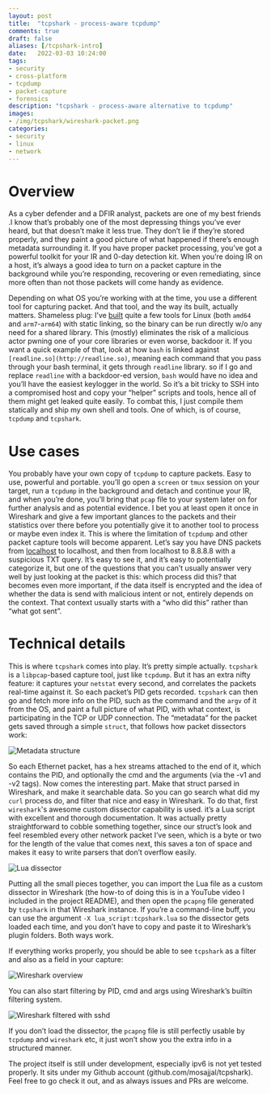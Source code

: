```yaml
---
layout: post
title:  "tcpshark - process-aware tcpdump"
comments: true
draft: false
aliases: [/tcpshark-intro]
date:   2022-03-03 10:24:00
tags:
- security
- cross-platform
- tcpdump
- packet-capture
- forensics
description: "tcpshark - process-aware alternative to tcpdump"
images:
- /img/tcpshark/wireshark-packet.png
categories:
- security
- linux
- network
--- 
```


# Overview

As a cyber defender and a DFIR analyst, packets are one of my best friends .I know that’s probably one of the most depressing things you’ve ever heard, but that doesn’t make it less true. They don’t lie if they’re stored properly, and they paint a good picture of what happened if there’s enough metadata surrounding it. If you have proper packet processing, you’ve got a powerful toolkit for your IR and 0-day detection kit. When you’re doing IR on a host, it’s always a good idea to turn on a packet capture in the background while you’re responding, recovering or even remediating, since more often than not those packets will come handy as evidence.

Depending on what OS you’re working with at the time, you use a different tool for capturing packet. And that tool, and the way its built, actually matters. Shameless plug: I’ve [built](github.com/mosajjal/binary-tools) quite a few tools for Linux (both `amd64` and `arm7`-`arm64`) with static linking, so the binary can be run directly w/o any need for a shared library. This (mostly) eliminates the risk of a malicious actor pwning one of your core libraries or even worse, backdoor it. If you want a quick example of that, look at how `bash` is linked against `[readline.so](http://readline.so)`, meaning each command that you pass through your bash terminal, it gets through `readline` library. so if I go and replace `readline` with a backdoor-ed version, `bash` would have no idea and you’ll have the easiest keylogger in the world. So it’s a bit tricky to SSH into a compromised host and copy your “helper” scripts and tools, hence all of them might get leaked quite easily. To combat this, I just compile them statically and ship my own shell and tools. One of which, is of course, `tcpdump` and `tcpshark`.

# Use cases

You probably have your own copy of `tcpdump` to capture packets. Easy to use, powerful and portable. you’ll go open a `screen`  or `tmux` session on your target, run a `tcpdump` in the background and detach and continue your IR, and when you’re done, you’ll bring that `pcap` file to your system later on for further analysis and as potential evidence. I bet you at least open it once in Wireshark and give a few important glances to the packets and their statistics over there before you potentially give it to another tool to process or maybe even index it.  This is where the limitation of `tcpdump` and other packet capture tools will become apparent. Let’s say you have DNS packets from [localhost](http://localhost) to localhost, and then from localhost to 8.8.8.8 with a suspicious TXT query. It’s easy to see it, and it’s easy to potentially categorize it, but one of the questions that you can’t usually answer very well by just looking at the packet is this: which process did this? that becomes even more important, if the data itself is encrypted and the idea of whether the data is send with malicious intent or not, entirely depends on the context. That context usually starts with a “who did this” rather than “what got sent”.

# Technical details

This is where `tcpshark` comes into play. It’s pretty simple actually. `tcpshark` is a `libpcap`-based capture tool, just like `tcpdump`. But it has an extra nifty feature: it captures your `netstat` every second, and correlates the packets real-time against it. So each packet’s PID gets recorded. `tcpshark` can then go and fetch more info on the PID, such as the command and the `argv` of it from the OS, and paint a full picture of what PID, with what context, is participating in the TCP or UDP connection. The “metadata” for the packet gets saved through a simple `struct`, that follows how packet dissectors work:

![Metadata structure](/img/tcpshark/metadata-struct.png)

So each Ethernet packet, has a hex streams attached to the end of it, which contains the PID, and optionally the cmd and the arguments  (via the -v1 and -v2 tags). Now comes the interesting part. Make that struct parsed in Wireshark, and make it searchable data. So you can go search what did my `curl` process do, and filter that nice and easy in Wireshark. To do that, first `wireshark`'s awesome custom dissector capability is used. it’s a Lua script with excellent and thorough documentation. It was actually pretty straightforward to cobble something together, since our struct’s look and feel resembled every other network packet I’ve seen, which is a byte or two for the length of the value that comes next, this saves a ton of space and makes it easy to write parsers that don’t overflow easily.

![Lua dissector](/img/tcpshark/lua-dissector.png)

Putting all the small pieces together, you can import the Lua file as a custom dissector in Wireshark (the how-to of doing this is in a YouTube video I included in the project README), and then open the `pcapng` file generated by `tcpshark` in that Wireshark instance. If you’re a command-line buff, you can use the argument `-X lua_script:tcpshark.lua`  so the dissector gets loaded each time, and you don’t have to copy and paste it to Wireshark’s plugin folders. Both ways work. 

If everything works properly, you should be able to see `tcpshark` as a filter and also as a field in your capture:

![Wireshark overview](/img/tcpshark/wireshark-overview.png)

You can also start filtering by PID, cmd and args using Wireshark’s builtin filtering system. 

![Wireshark filtered with sshd](/img/tcpshark/wireshark-sshd.png)

If you don’t load the dissector, the `pcapng` file is still perfectly usable by `tcpdump` and `wireshark` etc, it just won’t show you the extra info in a structured manner. 

The project itself is still under development, especially ipv6 is not yet tested properly. It sits under my Github account (github.com/mosajjal/tcpshark). Feel free to go check it out, and as always issues and PRs are welcome.